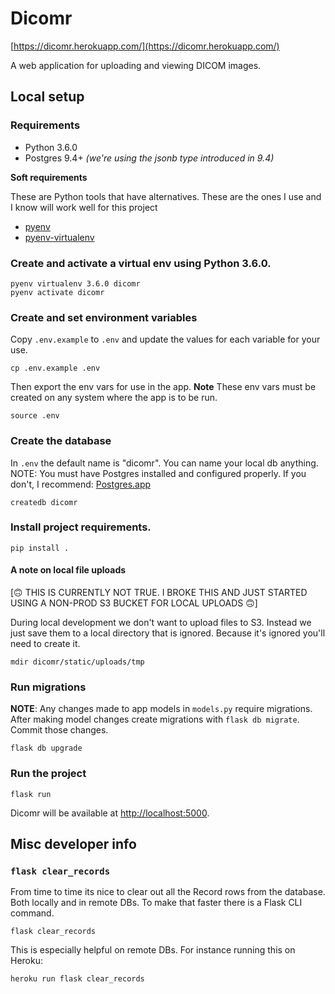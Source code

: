 # Dicomr

[https://dicomr.herokuapp.com/](https://dicomr.herokuapp.com/)

A web application for uploading and viewing DICOM images.

## Local setup

### Requirements

- Python 3.6.0
- Postgres 9.4+ _(we're using the jsonb type introduced in 9.4)_

**Soft requirements**

These are Python tools that have alternatives. These are the ones I use and I know will work well for this project
- [pyenv](https://github.com/pyenv/pyenv)
- [pyenv-virtualenv](https://github.com/pyenv/pyenv-virtualenv)

### Create and activate a virtual env using Python 3.6.0.

```
pyenv virtualenv 3.6.0 dicomr
pyenv activate dicomr
```

### Create and set environment variables

Copy `.env.example` to `.env` and update the values for each variable for your use.

```
cp .env.example .env
```

Then export the env vars for use in the app. **Note** These env vars must be created on any system where the app is to be run.

```
source .env
```

### Create the database

In `.env` the default name is "dicomr". You can name your local db anything.
NOTE: You must have Postgres installed and configured properly. If you don't,
I recommend: [Postgres.app](https://postgresapp.com/)

```
createdb dicomr
```

### Install project requirements.

```
pip install .
```

#### A note on local file uploads

[🙃 THIS IS CURRENTLY NOT TRUE. I BROKE THIS AND JUST STARTED USING A NON-PROD S3 BUCKET FOR LOCAL UPLOADS 🙃]

During local development we don't want to upload files to S3. Instead we just
save them to a local directory that is ignored. Because it's ignored you'll
need to create it.

```
mdir dicomr/static/uploads/tmp
```

### Run migrations

**NOTE**: Any changes made to app models in `models.py` require migrations. After making model changes create migrations with `flask db migrate`. Commit those changes.

```
flask db upgrade
```

### Run the project
```
flask run
```

Dicomr will be available at [http://localhost:5000](http://localhost:5000).

## Misc developer info

### `flask clear_records`

From time to time its nice to clear out all the Record rows from the database. Both locally and in remote DBs. To make that faster there is a Flask CLI command.

```
flask clear_records
```

This is especially helpful on remote DBs. For instance running this on Heroku:

```
heroku run flask clear_records
```

